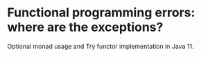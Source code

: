 # Functional programming errors: where are the exceptions?

Optional monad usage and Try functor implementation in Java 11.